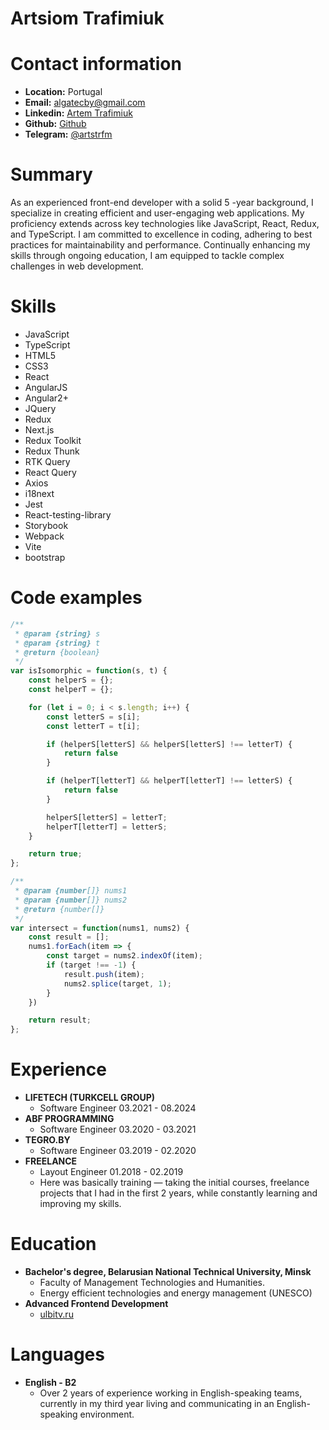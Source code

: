 # Artsiom Trafimiuk

# Contact information

* **Location:** Portugal
* **Email:** <a href="mailto:algatecby@gmail.com" target="_blank">algatecby@gmail.com</a>
* **Linkedin:** <a href="https://www.linkedin.com/in/artsiom-trafimiuk/" target="_blank">Artem Trafimiuk</a>
* **Github:** <a href="https://github.com/Temons" target="_blank">Github</a>
* **Telegram:** <a href="https://t.me/artstrfm" target="_blank">@artstrfm</a>

# Summary

As an experienced front-end developer with a solid 5 -year background, I specialize in creating efficient and user-engaging web applications. My proficiency extends across key technologies like JavaScript, React, Redux, and TypeScript. I am committed to excellence in coding, adhering to best practices for maintainability and performance. Continually enhancing my skills through ongoing education, I am equipped to tackle complex challenges in web development.

# Skills

* JavaScript
* TypeScript
* HTML5
* CSS3
* React
* AngularJS
* Angular2+
* JQuery
* Redux
* Next.js
* Redux Toolkit
* Redux Thunk
* RTK Query
* React Query
* Axios
* i18next
* Jest
* React-testing-library
* Storybook
* Webpack
* Vite
* bootstrap

# Code examples

```js
/**
 * @param {string} s
 * @param {string} t
 * @return {boolean}
 */
var isIsomorphic = function(s, t) {
    const helperS = {};
    const helperT = {};

    for (let i = 0; i < s.length; i++) {
        const letterS = s[i];
        const letterT = t[i];

        if (helperS[letterS] && helperS[letterS] !== letterT) {
            return false
        }

        if (helperT[letterT] && helperT[letterT] !== letterS) {
            return false
        }

        helperS[letterS] = letterT;
        helperT[letterT] = letterS;
    }

    return true;
};
```

```js
/**
 * @param {number[]} nums1
 * @param {number[]} nums2
 * @return {number[]}
 */
var intersect = function(nums1, nums2) {
    const result = [];
    nums1.forEach(item => {
        const target = nums2.indexOf(item);
        if (target !== -1) {
            result.push(item);
            nums2.splice(target, 1);
        }
    })

    return result;
};
```

# Experience

* **LIFETECH (TURKCELL GROUP)**
    * Software Engineer 03.2021 - 08.2024
* **ABF PROGRAMMING**
    * Software Engineer 03.2020 - 03.2021
* **TEGRO.BY**
    * Software Engineer 03.2019 - 02.2020
* **FREELANCE**
    * Layout Engineer 01.2018 - 02.2019
    * Here was basically training — taking the initial courses, freelance projects that I had in the first 2 years, while constantly learning and improving my skills.

# Education

* **Bachelor's degree, Belarusian National Technical University, Minsk**
    * Faculty of Management Technologies and Humanities.
    * Energy efficient technologies and energy management (UNESCO)
* **Advanced Frontend Development**
    * <a href="https://ulbitv.ru/frontend" target="_blank">ulbitv.ru</a>

# Languages
* **English - B2**
    * Over 2 years of experience working in English-speaking teams, currently in my third year living and communicating in an English-speaking environment.


